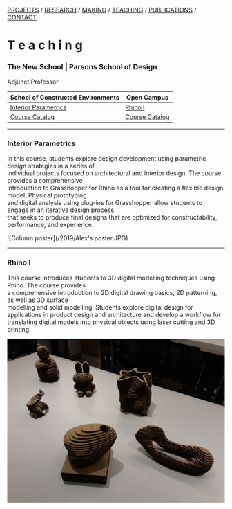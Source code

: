 [PROJECTS](./projects.html)  /  [RESEARCH](./research)  /  [MAKING](./making)  /  [TEACHING](./courses.html) / [PUBLICATIONS](./publications.html) /  [CONTACT](./contact.html)

# T e a c h i n g

### The New School | Parsons School of Design
Adjunct Professor 

School of Constructed Environments | Open Campus
---------------------------------- | ------------
[Interior Parametrics](#interior-parametrics) | [Rhino I](#rhino-i)
[Course Catalog](https://courses.newschool.edu/courses/PSCE3016) | [Course Catalog](https://opencampus.newschool.edu/courses/CENC/4188/PCDD/0202/A/rhino-1)

-----
### Interior Parametrics

In this course, students explore design development using parametric design strategies in a series of  
individual projects focused on architectural and interior design. The course provides a comprehensive  
introduction to Grasshopper for Rhino as a tool for creating a flexible design model. Physical prototyping  
and digital analysis using plug-ins for Grasshopper allow students to engage in an iterative design process  
that seeks to produce final designs that are optimized for constructability, performance, and experience.

![Column poster](/2019/Alex's poster.JPG)


-----
### Rhino I

This course introduces students to 3D digital modelling techniques using Rhino. The course provides  
a comprehensive introduction to 2D digital drawing basics, 2D patterning, as well as 3D surface  
modelling and solid modelling. Students explore digital design for applications in product design and
architecture and develop a workflow for translating digital models into physical objects using laser cutting
and 3D printing.

![Add files via upload](/2019/20190703_192647.jpg)

